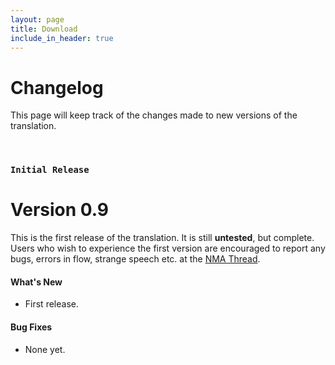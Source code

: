```yaml
---
layout: page
title: Download
include_in_header: true
---
```


# Changelog
This page will keep track of the changes made to new versions of the translation.

<br>

### `Initial Release`
# **Version 0.9**
This is the first release of the translation. It is still **untested**, but complete. Users who wish to experience the first version are encouraged to report any bugs, errors in flow, strange speech etc. at the [NMA Thread](https://www.nma-fallout.com/threads/fallout-sonora-1-14-vanilla-translation.222396/).

#### What's New
- First release.

#### Bug Fixes
- None yet.

<br>
